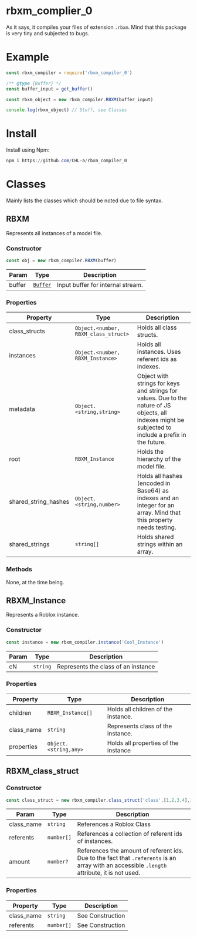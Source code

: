 # rbxm_complier_0

As it says, it compiles your files of extension `.rbxm`. Mind that this package is very tiny and subjected to bugs.
# Example
```js
const rbxm_compiler = require('rbxm_compiler_0')

/** @type {Buffer} */
const buffer_input = get_buffer()

const rbxm_object = new rbxm_compiler.RBXM(buffer_input)

console.log(rbxm_object) // Stuff, see Classes

```
# Install
Install using Npm:
```powershell
npm i https://github.com/CHL-a/rbxm_compiler_0
```

# Classes
Mainly lists the classes which should be noted due to file syntax.

## RBXM
Represents all instances of a model file.
### Constructor
```js
const obj = new rbxm_compiler.RBXM(buffer)
```
|Param|Type|Description|
|-|-|-|
|buffer|[`Buffer`](https://nodejs.org/api/buffer.html#class-buffer)|Input buffer for internal stream.
### Properties
|Property|Type|Description
|-|-|-|
|class_structs|`Object.<number, RBXM_class_struct>`|Holds all class structs.|
|instances|`Object.<number, RBXM_Instance>`|Holds all instances. Uses referent ids as indexes.|
|metadata|`Object.<string,string>`|Object with strings for keys and strings for values. Due to the nature of JS objects, all indexes might be subjected to include a prefix in the future.|
|root|`RBXM_Instance`|Holds the hierarchy of the model file.|
|shared_string_hashes|`Object.<string,number>`| Holds all hashes (encoded in Base64) as indexes and an integer for an array. Mind that this property needs testing.|
|shared_strings|`string[]`|Holds shared strings within an array.|
### Methods
None, at the time being.

## RBXM_Instance
Represents a Roblox instance.
### Constructor
```js
const instance = new rbxm_compiler.instance('Cool_Instance')
```
|Param|Type|Description|
|-|-|-|
|cN|`string`|Represents the class of an instance
### Properties
|Property|Type|Description
|-|-|-|
|children|`RBXM_Instance[]`|Holds all children of the instance.|
|class_name|`string`|Represents class of the instance.|
|properties|`Object.<string,any>`|Holds all properties of the instance

## RBXM_class_struct
### Constructor
```js
const class_struct = new rbxm_compiler.class_struct('class',[1,2,3,4],11)
```
|Param|Type|Description|
|-|-|-|
|class_name|`string`|References a Roblox Class|
|referents|`number[]`|References a collection of referent ids of instances.|
|amount|`number?`|References the amount of referent ids. Due to the fact that `.referents` is an array with an accessible `.length` attribute, it is not used.
### Properties
|Property|Type|Description
|-|-|-|
|class_name|`string`|See Construction
|referents|`number[]`|See Construction